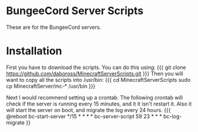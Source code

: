 BungeeCord Server Scripts
=========================
These are for the BungeeCord servers.

Installation
============

First you have to download the scripts. You can do this using:
{{{
git clone https://github.com/daboross/MinecraftServerScripts.git
}}}
Then you will want to copy all the scripts into /usr/bin:
{{{
cd MinecraftServerScripts
sudo cp MinecraftServer/mc-* /usr/bin
}}}

Next I would recommend setting up a crontab. The following crontab will check if the server is running every 15 minutes, and it it isn't restart it. Also it will start the server on boot, and migrate the log every 24 hours.
{{{
@reboot bc-start-server
*/15 * * * * bc-server-script
59 23 * * * bc-log-migrate
}}

